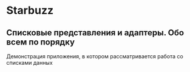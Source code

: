 # Starbuzz
## Списковые представления и адаптеры. Обо всем по порядку
Демонстрация приложения, в котором рассматривается работа со списками данных